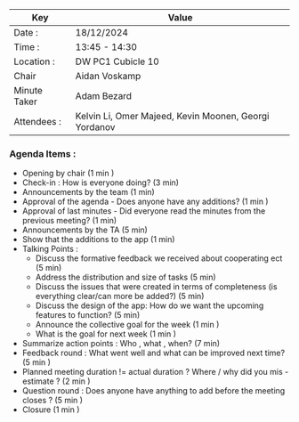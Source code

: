 | Key          | Value                                                 |
|--------------|-------------------------------------------------------|
| Date :       | 18/12/2024                                            |
| Time :       | 13:45 - 14:30                                         |
| Location :   | DW PC1 Cubicle 10                                     |
| Chair        | Aidan Voskamp                                         |
| Minute Taker | Adam Bezard                                           |
| Attendees :  | Kelvin Li, Omer Majeed, Kevin Moonen, Georgi Yordanov |

### Agenda Items :
- Opening by chair (1 min )
- Check-in : How is everyone doing? (3 min)
- Announcements by the team (1 min)
- Approval of the agenda - Does anyone have any additions? (1 min )
- Approval of last minutes - Did everyone read the minutes from the previous meeting? (1 min)
- Announcements by the TA (5 min)
- Show that the additions to the app (1 min)
- Talking Points :
    - Discuss the formative feedback we received about cooperating ect (5 min) 
    - Address the distribution and size of tasks (5 min)
    - Discuss the issues that were created in terms of completeness (is everything clear/can more be added?) (5 min)
    - Discuss the design of the app: How do we want the upcoming features to function? (5 min)
    - Announce the collective goal for the week (1 min )
    - What is the goal for next week (1 min )
- Summarize action points : Who , what , when? (7 min)
- Feedback round : What went well and what can be improved next time? (5 min )
- Planned meeting duration != actual duration ? Where / why did you mis - estimate ? (2 min )
- Question round : Does anyone have anything to add before the meeting closes ? (5 min )
- Closure (1 min )